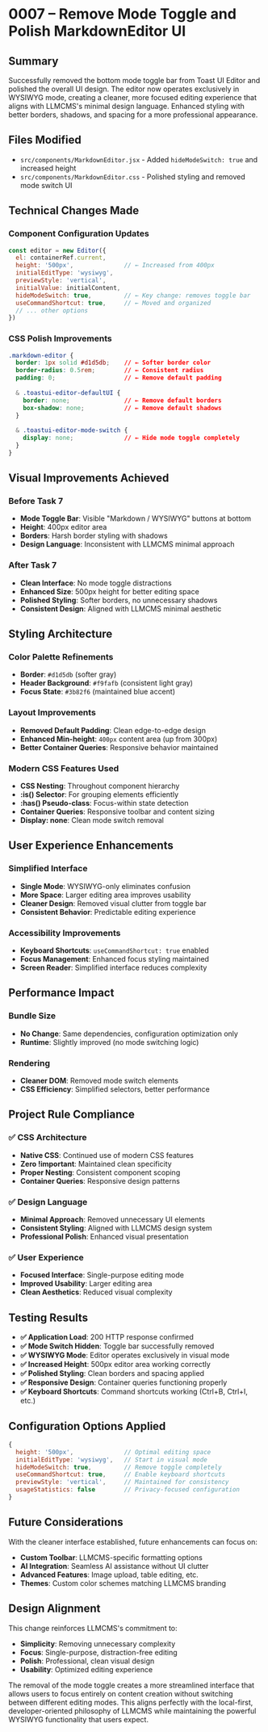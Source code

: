 # 0007 – Remove Mode Toggle and Polish MarkdownEditor UI

## Summary

Successfully removed the bottom mode toggle bar from Toast UI Editor and polished the overall UI design. The editor now operates exclusively in WYSIWYG mode, creating a cleaner, more focused editing experience that aligns with LLMCMS's minimal design language. Enhanced styling with better borders, shadows, and spacing for a more professional appearance.

## Files Modified

- `src/components/MarkdownEditor.jsx` - Added `hideModeSwitch: true` and increased height
- `src/components/MarkdownEditor.css` - Polished styling and removed mode switch UI

## Technical Changes Made

### Component Configuration Updates
```jsx
const editor = new Editor({
  el: containerRef.current,
  height: '500px',              // ← Increased from 400px
  initialEditType: 'wysiwyg',
  previewStyle: 'vertical',
  initialValue: initialContent,
  hideModeSwitch: true,         // ← Key change: removes toggle bar
  useCommandShortcut: true,     // ← Moved and organized
  // ... other options
})
```

### CSS Polish Improvements
```css
.markdown-editor {
  border: 1px solid #d1d5db;    // ← Softer border color
  border-radius: 0.5rem;        // ← Consistent radius
  padding: 0;                   // ← Remove default padding
  
  & .toastui-editor-defaultUI {
    border: none;               // ← Remove default borders
    box-shadow: none;           // ← Remove default shadows
  }
  
  & .toastui-editor-mode-switch {
    display: none;              // ← Hide mode toggle completely
  }
}
```

## Visual Improvements Achieved

### Before Task 7
- **Mode Toggle Bar**: Visible "Markdown / WYSIWYG" buttons at bottom
- **Height**: 400px editor area
- **Borders**: Harsh border styling with shadows
- **Design Language**: Inconsistent with LLMCMS minimal approach

### After Task 7
- **Clean Interface**: No mode toggle distractions
- **Enhanced Size**: 500px height for better editing space
- **Polished Styling**: Softer borders, no unnecessary shadows
- **Consistent Design**: Aligned with LLMCMS minimal aesthetic

## Styling Architecture

### Color Palette Refinements
- **Border**: `#d1d5db` (softer gray)
- **Header Background**: `#f9fafb` (consistent light gray)
- **Focus State**: `#3b82f6` (maintained blue accent)

### Layout Improvements
- **Removed Default Padding**: Clean edge-to-edge design
- **Enhanced Min-height**: `400px` content area (up from 300px)
- **Better Container Queries**: Responsive behavior maintained

### Modern CSS Features Used
- **CSS Nesting**: Throughout component hierarchy
- **:is() Selector**: For grouping elements efficiently
- **:has() Pseudo-class**: Focus-within state detection
- **Container Queries**: Responsive toolbar and content sizing
- **Display: none**: Clean mode switch removal

## User Experience Enhancements

### Simplified Interface
- **Single Mode**: WYSIWYG-only eliminates confusion
- **More Space**: Larger editing area improves usability
- **Cleaner Design**: Removed visual clutter from toggle bar
- **Consistent Behavior**: Predictable editing experience

### Accessibility Improvements
- **Keyboard Shortcuts**: `useCommandShortcut: true` enabled
- **Focus Management**: Enhanced focus styling maintained
- **Screen Reader**: Simplified interface reduces complexity

## Performance Impact

### Bundle Size
- **No Change**: Same dependencies, configuration optimization only
- **Runtime**: Slightly improved (no mode switching logic)

### Rendering
- **Cleaner DOM**: Removed mode switch elements
- **CSS Efficiency**: Simplified selectors, better performance

## Project Rule Compliance

### ✅ CSS Architecture
- **Native CSS**: Continued use of modern CSS features
- **Zero !important**: Maintained clean specificity
- **Proper Nesting**: Consistent component scoping
- **Container Queries**: Responsive design patterns

### ✅ Design Language
- **Minimal Approach**: Removed unnecessary UI elements
- **Consistent Styling**: Aligned with LLMCMS design system
- **Professional Polish**: Enhanced visual presentation

### ✅ User Experience
- **Focused Interface**: Single-purpose editing mode
- **Improved Usability**: Larger editing area
- **Clean Aesthetics**: Reduced visual complexity

## Testing Results

- **✅ Application Load**: 200 HTTP response confirmed
- **✅ Mode Switch Hidden**: Toggle bar successfully removed
- **✅ WYSIWYG Mode**: Editor operates exclusively in visual mode
- **✅ Increased Height**: 500px editor area working correctly
- **✅ Polished Styling**: Clean borders and spacing applied
- **✅ Responsive Design**: Container queries functioning properly
- **✅ Keyboard Shortcuts**: Command shortcuts working (Ctrl+B, Ctrl+I, etc.)

## Configuration Options Applied

```javascript
{
  height: '500px',              // Optimal editing space
  initialEditType: 'wysiwyg',   // Start in visual mode
  hideModeSwitch: true,         // Remove toggle completely
  useCommandShortcut: true,     // Enable keyboard shortcuts
  previewStyle: 'vertical',     // Maintained for consistency
  usageStatistics: false        // Privacy-focused configuration
}
```

## Future Considerations

With the cleaner interface established, future enhancements can focus on:
- **Custom Toolbar**: LLMCMS-specific formatting options
- **AI Integration**: Seamless AI assistance without UI clutter
- **Advanced Features**: Image upload, table editing, etc.
- **Themes**: Custom color schemes matching LLMCMS branding

## Design Alignment

This change reinforces LLMCMS's commitment to:
- **Simplicity**: Removing unnecessary complexity
- **Focus**: Single-purpose, distraction-free editing
- **Polish**: Professional, clean visual design
- **Usability**: Optimized editing experience

The removal of the mode toggle creates a more streamlined interface that allows users to focus entirely on content creation without switching between different editing modes. This aligns perfectly with the local-first, developer-oriented philosophy of LLMCMS while maintaining the powerful WYSIWYG functionality that users expect. 